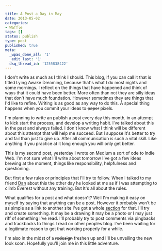 ```yaml
---

title: A Post a Day in May
date: 2013-05-02
categories:
- Waffle
tags: []
status: publish
type: post
published: true
meta:
  _wpas_done_all: '1'
  _edit_last: '1'
  dsq_thread_id: '1255838422'
---
```

<p>I don't write as much as I think I should. This blog, if you can call it that is titled Lying Awake Dreaming, because that's what I do most nights and some mornings. I reflect on the things that have happened and think of ways that it could have been better. More often than not they are silly ideas that don't have much foundation. However sometimes they are things that I'd like to refine. Writing is as good as any way to do this. A special thing happens when you commit your ideas to <del>paper</del> pixels.</p>

<p>I'm planning to write an publish a post every day this month, in an attempt to kick start the process, and develop a writing habit. I've talked about this in the past and always failed. I don't know what I think will be different about this attempt that will help me succeed. But I suppose it's better to try and fail than just to give up. After all communication is such a vital skill. Like anything if you practice at it long enough you will only get better.</p>

<p>This is my second post, yesterday I wrote on Medium a sort of ode to Indie Web. I'm not sure what I'll write about tomorrow I've got a few ideas brewing at the moment, things like responsibility, helpfulness and questioning.</p>

<p>But first a few rules or principles that I'll try to follow. When I talked to my friend <a href="http://www.dannisbet.co.uk/">Dan</a> about this the other day he looked at me as if I was attempting to climb Everest without any training. But It's all about the rules.</p>

<p>What qualifies for a post and what doesn't? Well I'm making it easy on myself by saying that anything can be a post. However it probably won't be as simple as a link to another site I've got a whole <a href="http://www.gavinwye.com/category/blog/links/">section</a> for that. I'll try and create something. It may be a drawing It may be a photo or I may just riff of something I've read. I'll probably try to post comments via pingbacks and trackbacks to things I read on other peoples blog. I've been waiting for a legitimate reason to get that working properly for a while.</p>

<p>I'm also in the midst of a <del>redesign</del> freshen up and I'll be unveiling the new look soon. Hopefully you'll join me in this little adventure.</p>

<p><br /><br /></p>
